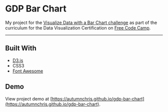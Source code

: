 # GDP Bar Chart

My project for the [Visualize Data with a Bar Chart challenge](https://learn.freecodecamp.org/data-visualization/data-visualization-projects/visualize-data-with-a-bar-chart) as part of the curriculum for the Data Visualization Certification on [Free Code Camp](https://www.freecodecamp.org).

---

## Built With
* [D3.js](https://d3js.org)
* CSS3
* [Font Awesome](https://fontawesome.com)

## Demo

View project demo at [https://autumnchris.github.io/gdp-bar-chart](https://autumnchris.github.io/gdp-bar-chart).
